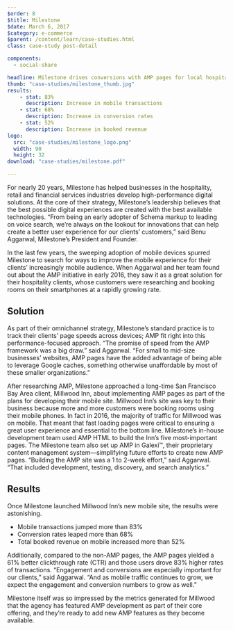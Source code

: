 ```yaml
---
$order: 8
$title: Milestone
$date: March 6, 2017
$category: e-commerce
$parent: /content/learn/case-studies.html
class: case-study post-detail

components:
  - social-share

headline: Milestone drives conversions with AMP pages for local hospitality site
thumb: "case-studies/milestone_thumb.jpg"
results:
    - stat: 83%
      description: Increase in mobile transactions
    - stat: 68%
      description: Increase in conversion rates
    - stat: 52%
      description: Increase in booked revenue
logo:
  src: "case-studies/milestone_logo.png"
  width: 90
  height: 32
download: "case-studies/milestone.pdf"

---
```


<div class="img-left">
    <amp-img width="800" height="1371" layout="responsive" src="/static/img/case-studies/milestone_search_framed.png"></amp-img>
</div>

For nearly 20 years, Milestone has helped businesses in the hospitality, retail and financial services industries develop high-performance digital solutions. At the core of their strategy, Milestone’s leadership believes that the best possible digital experiences are created with the best available technologies. “From being an early adopter of Schema markup to leading on voice search, we’re always on the lookout for innovations that can help create a better user experience for our clients’ customers,” said Benu Aggarwal, Milestone’s President and Founder.

In the last few years, the sweeping adoption of mobile devices spurred Milestone to search for ways to improve the mobile experience for their clients’ increasingly mobile audience. When Aggarwal and her team found out about the AMP initiative in early 2016, they saw it as a great solution for their hospitality clients, whose customers were researching and booking rooms on their smartphones at a rapidly growing rate.

## Solution

As part of their omnichannel strategy, Milestone’s standard practice is to track their clients’ page speeds across devices; AMP fit right into this performance-focused approach. “The promise of speed from the AMP framework was a big draw.” said Aggarwal. “For small to mid-size businesses’ websites, AMP pages have the added advantage of being able to leverage Google caches, something otherwise unaffordable by most of these smaller organizations.”

After researching AMP,  Milestone approached a long-time San Francisco Bay Area client, Millwood Inn, about implementing AMP pages as part of the plans for developing their mobile site. Millwood Inn’s site was key to their business because more and more customers were booking rooms using their mobile phones. In fact in 2016, the majority of traffic for Millwood was on mobile. That meant that fast loading pages were critical to ensuring a great user experience and essential to the bottom line. Milestone’s in-house development team used AMP HTML to build the Inn’s five most-important pages. The Milestone team also set up AMP in Galexi™, their proprietary content management system—simplifying future efforts to create new AMP pages. “Building the AMP site was a 1 to 2-week effort,” said Aggarwal. “That included development, testing, discovery, and search analytics.”

## Results

<div class="img-right">
    <amp-img width="800" height="1371" layout="responsive" src="/static/img/case-studies/milestone_home_framed.png"></amp-img>
</div>

Once Milestone launched Millwood Inn’s new mobile site, the results were astonishing.

- Mobile transactions jumped more than 83%
- Conversion rates leaped more than 68%
- Total booked revenue on mobile increased more than 52%

Additionally, compared to the non-AMP pages, the AMP pages yielded a 61% better clickthrough rate (CTR) and those users drove 83% higher rates of transactions. “Engagement and conversions are especially important for our clients,” said Aggarwal. “And as mobile traffic continues to grow, we expect the engagement and conversion numbers to grow as well.”

Milestone itself was so impressed by the metrics generated for Millwood that the agency has featured AMP development as part of their core offering, and they’re ready to add new AMP features as they become available.